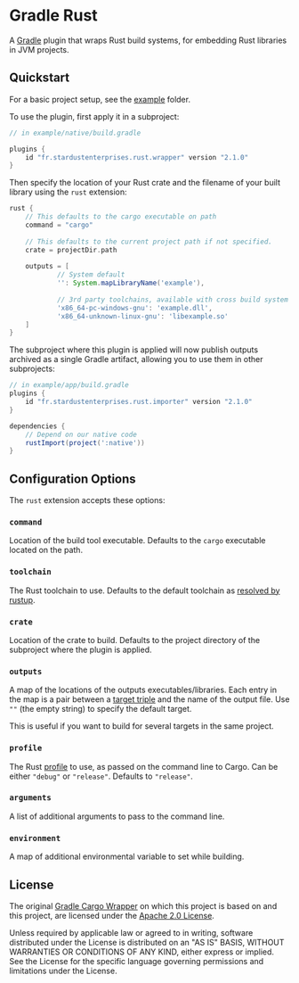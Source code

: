 # Gradle Rust 

A [Gradle](https://www.gradle.org) plugin that wraps Rust build systems,
for embedding Rust libraries in JVM projects.

## Quickstart

For a basic project setup, see the [example](example) folder.

To use the plugin, first apply it in a subproject:
```groovy
// in example/native/build.gradle

plugins {
    id "fr.stardustenterprises.rust.wrapper" version "2.1.0"
}
```

Then specify the location of your Rust crate and the filename
of your built library using the `rust` extension:

```groovy
rust {
    // This defaults to the cargo executable on path
    command = "cargo"
    
    // This defaults to the current project path if not specified.
    crate = projectDir.path
    
    outputs = [
            // System default
            '': System.mapLibraryName('example'),
            
            // 3rd party toolchains, available with cross build system
            'x86_64-pc-windows-gnu': 'example.dll',
            'x86_64-unknown-linux-gnu': 'libexample.so'
    ]
}
```

The subproject where this plugin is applied will now publish
outputs archived as a single Gradle artifact, allowing you to use them in
other subprojects:

```groovy
// in example/app/build.gradle
plugins {
    id "fr.stardustenterprises.rust.importer" version "2.1.0"
}

dependencies {
    // Depend on our native code
    rustImport(project(':native'))
}
```

## Configuration Options

The `rust` extension accepts these options:

### `command`

Location of the build tool executable. Defaults to the `cargo`
executable located on the path.

### `toolchain`

The Rust toolchain to use. Defaults to the default toolchain as
[resolved by rustup](https://rust-lang.github.io/rustup/overrides.html).

### `crate`

Location of the crate to build. Defaults to
the project directory of the subproject where the plugin is applied.

### `outputs`

A map of the locations of the outputs executables/libraries.
Each entry in the map is a pair between a
[target triple](https://doc.rust-lang.org/nightly/rustc/platform-support.html)
and the name of the output file. Use `""` (the empty string)
to specify the default target.

This is useful if you want to build for several targets in
the same project.

### `profile`

The Rust [profile](https://doc.rust-lang.org/cargo/reference/profiles.html)
to use, as passed on the command line to Cargo. Can be either
`"debug"` or `"release"`. Defaults to `"release"`.

### `arguments`

A list of additional arguments to pass to the command line.

### `environment`

A map of additional environmental variable to set while building.

## License

The original [Gradle Cargo Wrapper](https://github.com/Arc-blroth/gradle-cargo-wrapper) on which this project is based on 
and this project, are licensed under the [Apache 2.0 License](LICENSE).

Unless required by applicable law or agreed to in writing, software
distributed under the License is distributed on an "AS IS" BASIS,
WITHOUT WARRANTIES OR CONDITIONS OF ANY KIND, either express or implied.
See the License for the specific language governing permissions and
limitations under the License.
